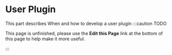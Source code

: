 User Plugin
===============
This part describes When and how to develop a user plugin
:::caution TODO

This page is unfinished, please use the **Edit this Page** link at the bottom of this page to help make it more useful.

:::
